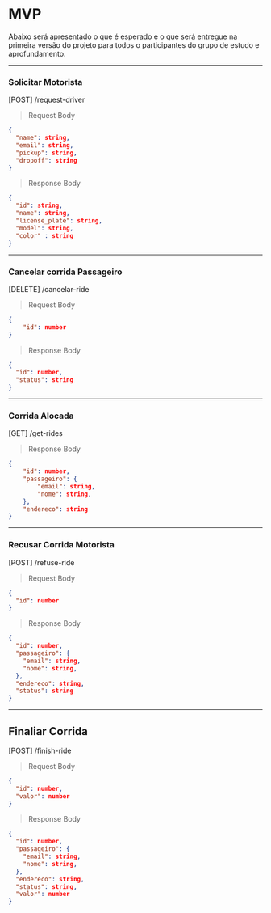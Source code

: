 # MVP

Abaixo será apresentado o que é esperado e o que será entregue na primeira versão do projeto para todos o participantes do grupo de estudo e aprofundamento.

---

### Solicitar Motorista

[POST] /request-driver

> Request Body

```json
{
  "name": string,
  "email": string,
  "pickup": string,
  "dropoff": string
}
```


> Response Body

```json
{
  "id": string,
  "name": string,
  "license_plate": string,
  "model": string,
  "color" : string
}
```

---

### Cancelar corrida Passageiro


[DELETE] /cancelar-ride

> Request Body

```json
{
    "id": number
}
```

> Response Body

```json
{
  "id": number,
  "status": string
}
```

---

### Corrida Alocada

[GET] /get-rides

> Response Body

```json
{
    "id": number,
    "passageiro": {
        "email": string,
        "nome": string,
    },
    "endereco": string
}
```

---

### Recusar Corrida Motorista

[POST] /refuse-ride

> Request Body

```json
{
  "id": number
}
```

> Response Body

```json
{
  "id": number,
  "passageiro": {
    "email": string,
    "nome": string,
  },
  "endereco": string,
  "status": string
}
```

---

## Finaliar Corrida

[POST] /finish-ride

> Request Body

```json
{
  "id": number,
  "valor": number
}
```

> Response Body

```json
{
  "id": number,
  "passageiro": {
    "email": string,
    "nome": string,
  },
  "endereco": string,
  "status": string,
  "valor": number
}
```
